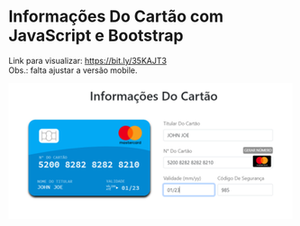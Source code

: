 # Informações Do Cartão com JavaScript e Bootstrap
Link para visualizar: https://bit.ly/35KAJT3
<br>Obs.: falta ajustar a versão mobile.

<a href="https://bit.ly/35KAJT3" target="_blank">![alt text](assets/img/print.png)</a> 
